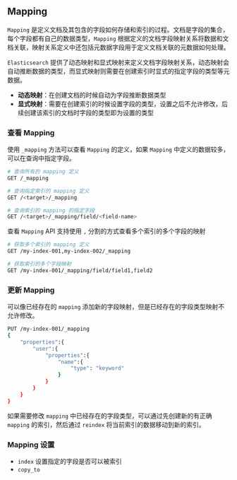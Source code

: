 ## Mapping

`Mapping` 是定义文档及其包含的字段如何存储和索引的过程。文档是字段的集合，每个字段都有自己的数据类型，`Mapping` 根据定义的文档字段映射关系将数据和文档关联，映射关系定义中还包括元数据字段用于定义文档关联的元数据如何处理。

`Elasticsearch` 提供了动态映射和显式映射来定义文档字段映射关系，动态映射会自动推断数据的类型，而显式映射则需要在创建索引时显式的指定字段的类型等元数据。

- **动态映射**：在创建文档的时候自动为字段推断数据类型
- **显式映射**：需要在创建索引的时候设置字段的类型，设置之后不允许修改，后续创建该索引的文档时字段的类型即为设置的类型

### 查看 Mapping

使用 `_mapping` 方法可以查看 `Mapping` 的定义，如果 `Mapping` 中定义的数据较多，可以在查询中指定字段。

```sh
# 查询所有的 mapping 定义
GET /_mapping

# 查询指定索引的 mapping 定义
GET /<target>/_mapping

# 查询索引的 mapping 的指定字段
GET /<target>/_mapping/field/<field-name>
```

查看 `Mapping` API 支持使用 `,` 分割的方式查看多个索引的多个字段的映射

```sh
# 获取多个索引的 mapping 定义
GET /my-index-001,my-index-002/_mapping

# 获取索引的多个字段映射
GET /my-index-001/_mapping/field/field1,field2
```

### 更新 Mapping

可以像已经存在的 `mapping` 添加新的字段映射，但是已经存在的字段类型映射不允许修改。

```sh
PUT /my-index-001/_mapping
{
	"properties":{
		"user":{
			"properties":{
				"name":{
					"type": "keyword"
				}
			}
		}
	}
}
```

如果需要修改 `mapping` 中已经存在的字段类型，可以通过先创建新的有正确 `mapping` 的索引，然后通过 `reindex` 将当前索引的数据移动到新的索引。

### Mapping 设置

- `index` 设置指定的字段是否可以被索引
- `copy_to`



